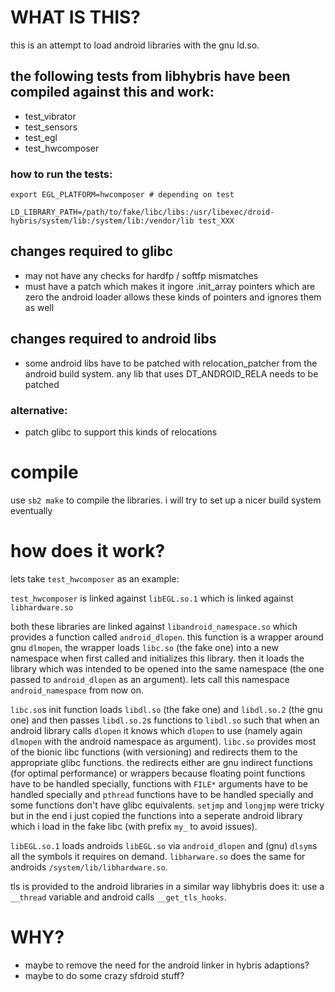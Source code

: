 # WHAT IS THIS?
this is an attempt to load android libraries with the gnu ld.so.

## the following tests from libhybris have been compiled against this and work:
* test_vibrator
* test_sensors
* test_egl
* test_hwcomposer

### how to run the tests:
`export EGL_PLATFORM=hwcomposer # depending on test`

`LD_LIBRARY_PATH=/path/to/fake/libc/libs:/usr/libexec/droid-hybris/system/lib:/system/lib:/vendor/lib test_XXX`

## changes required to glibc
* may not have any checks for hardfp / softfp mismatches
* must have a patch which makes it ingore .init_array pointers which are zero
  the android loader allows these kinds of pointers and ignores them as well

## changes required to android libs
* some android libs have to be patched with relocation_patcher from the android
  build system. any lib that uses DT_ANDROID_RELA needs to be patched

### alternative:
* patch glibc to support this kinds of relocations

# compile
use `sb2 make` to compile the libraries. i will try to set up a nicer build
system eventually

# how does it work?
lets take `test_hwcomposer` as an example:

`test_hwcomposer` is linked against `libEGL.so.1` which is linked against
`libhardware.so`

both these libraries are linked against `libandroid_namespace.so` which
provides a function called `android_dlopen`. this function is a wrapper around
gnu `dlmopen`, the wrapper loads `libc.so` (the fake one) into a new namespace
when first called and initializes this library. then it loads the library which
was intended to be opened into the same namespace (the one passed to
`android_dlopen` as an argument). lets call this namespace `android_namespace`
from now on.

`libc.so`s init function loads `libdl.so` (the fake one) and `libdl.so.2` (the
gnu one) and then passes `libdl.so.2`s functions to `libdl.so` such that when
an android library calls `dlopen` it knows which `dlopen` to use (namely again
`dlmopen` with the android namespace as argument). `libc.so` provides most of
the bionic libc functions (with versioning) and redirects them to the
appropriate glibc functions. the redirects either are gnu indirect functions
(for optimal performance) or wrappers because floating point functions have to
be handled specially, functions with `FILE*` arguments have to be handled
specially and `pthread` functions have to be handled specially and some
functions don't have glibc equivalents. `setjmp` and `longjmp` were tricky but
in the end i just copied the functions into a seperate android library which i
load in the fake libc (with prefix `my_` to avoid issues).

`libEGL.so.1` loads androids `libEGL.so` via `android_dlopen` and (gnu)
`dlsym`s all the symbols it requires on demand.
`libharware.so` does the same for androids `/system/lib/libhardware.so`.

tls is provided to the android libraries in a similar way libhybris does it:
use a `__thread` variable and android calls `__get_tls_hooks`.

# WHY?
* maybe to remove the need for the android linker in hybris adaptions?
* maybe to do some crazy sfdroid stuff?

